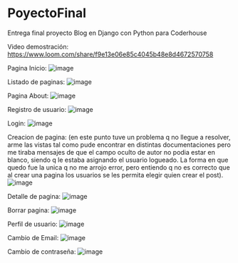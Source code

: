 # PoyectoFinal
Entrega final proyecto Blog en Django con Python para Coderhouse

Video demostración:
https://www.loom.com/share/f9e13e06e85c4045b48e8d4672570758


Pagina Inicio:
![image](https://user-images.githubusercontent.com/109445669/216763033-d8842fda-f163-43da-a80f-8c8d3c15e218.png)

Listado de paginas:
![image](https://user-images.githubusercontent.com/109445669/216763050-147b7513-0305-4c56-ac7f-55de0d848273.png)

Pagina About:
![image](https://user-images.githubusercontent.com/109445669/216763068-6902cc49-79e8-4ff8-b101-b3ea01ef0dc6.png)

Registro de usuario:
![image](https://user-images.githubusercontent.com/109445669/216763083-8bc84265-2d38-45a4-92ea-62c89c4a4f1d.png)

Login:
![image](https://user-images.githubusercontent.com/109445669/216763095-a9404eb5-d426-48d1-a2a2-43b8ed9b8b5e.png)

Creacion de pagina:
(en este punto tuve un problema q no llegue a resolver, arme las vistas tal como pude encontrar en distintas documentaciones pero me tiraba mensajes de que el campo oculto de autor no podia estar en blanco, siendo q le estaba asignando el usuario logueado. La forma en que quedo fue la unica q no me arrojo error, pero entiendo q no es correcto que al crear una pagina los usuarios se les permita elegir quien crear el post).
![image](https://user-images.githubusercontent.com/109445669/216763111-aa0669b3-307f-4ed9-a848-147661eca263.png)

Detalle de pagina:
![image](https://user-images.githubusercontent.com/109445669/216763163-b9ba6fcf-9cdd-408c-a7f0-071ee98a33a3.png)

Borrar pagina:
![image](https://user-images.githubusercontent.com/109445669/216763182-38bacf57-b9ba-4dd0-ad3c-3204d3f14063.png)

Perfil de usuario:
![image](https://user-images.githubusercontent.com/109445669/216763193-fc02b09a-3a75-4a1b-92f2-b25acb62fd0c.png)

Cambio de Email:
![image](https://user-images.githubusercontent.com/109445669/216763208-2ebe3553-5795-40d0-9e0d-4ac1c9b08c08.png)

Cambio de contraseña:
![image](https://user-images.githubusercontent.com/109445669/216763220-e0220fbd-2eb7-4aa1-9c3c-051ebcb14b2d.png)


